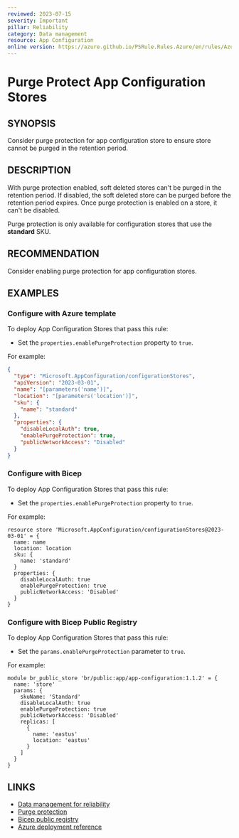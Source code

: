 ```yaml
---
reviewed: 2023-07-15
severity: Important
pillar: Reliability
category: Data management
resource: App Configuration
online version: https://azure.github.io/PSRule.Rules.Azure/en/rules/Azure.AppConfig.PurgeProtect/
---
```


# Purge Protect App Configuration Stores

## SYNOPSIS

Consider purge protection for app configuration store to ensure store cannot be purged in the retention period.

## DESCRIPTION

With purge protection enabled, soft deleted stores can't be purged in the retention period.
If disabled, the soft deleted store can be purged before the retention period expires.
Once purge protection is enabled on a store, it can't be disabled.

Purge protection is only available for configuration stores that use the **standard** SKU.

## RECOMMENDATION

Consider enabling purge protection for app configuration stores.

## EXAMPLES

### Configure with Azure template

To deploy App Configuration Stores that pass this rule:

- Set the `properties.enablePurgeProtection` property to `true`.

For example:

```json
{
  "type": "Microsoft.AppConfiguration/configurationStores",
  "apiVersion": "2023-03-01",
  "name": "[parameters('name')]",
  "location": "[parameters('location')]",
  "sku": {
    "name": "standard"
  },
  "properties": {
    "disableLocalAuth": true,
    "enablePurgeProtection": true,
    "publicNetworkAccess": "Disabled"
  }
}
```

### Configure with Bicep

To deploy App Configuration Stores that pass this rule:

- Set the `properties.enablePurgeProtection` property to `true`.

For example:

```bicep
resource store 'Microsoft.AppConfiguration/configurationStores@2023-03-01' = {
  name: name
  location: location
  sku: {
    name: 'standard'
  }
  properties: {
    disableLocalAuth: true
    enablePurgeProtection: true
    publicNetworkAccess: 'Disabled'
  }
}
```

### Configure with Bicep Public Registry

To deploy App Configuration Stores that pass this rule:

- Set the `params.enablePurgeProtection` parameter to `true`.

For example:

```bicep
module br_public_store 'br/public:app/app-configuration:1.1.2' = {
  name: 'store'
  params: {
    skuName: 'Standard'
    disableLocalAuth: true
    enablePurgeProtection: true
    publicNetworkAccess: 'Disabled'
    replicas: [
      {
        name: 'eastus'
        location: 'eastus'
      }
    ]
  }
}
```

## LINKS

- [Data management for reliability](https://learn.microsoft.com/azure/architecture/framework/resiliency/data-management)
- [Purge protection](https://learn.microsoft.com/azure/azure-app-configuration/concept-soft-delete#purge-protection)
- [Bicep public registry](https://azure.github.io/bicep-registry-modules/#app)
- [Azure deployment reference](https://learn.microsoft.com/azure/templates/microsoft.appconfiguration/configurationstores)
